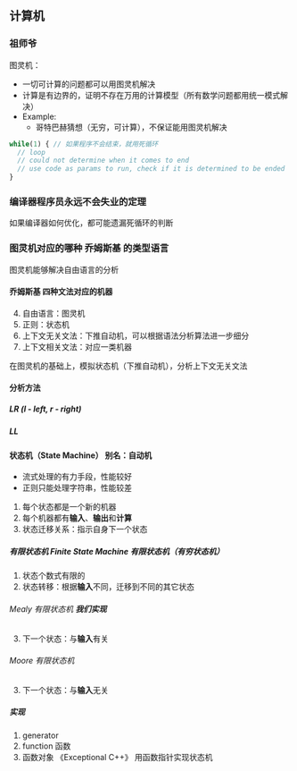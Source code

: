 ## 计算机
### 祖师爷
图灵机：
- 一切可计算的问题都可以用图灵机解决  
- 计算是有边界的，证明不存在万用的计算模型（所有数学问题都用统一模式解决）  
- Example: 
  - 哥特巴赫猜想（无穷，可计算），不保证能用图灵机解决  

```javascript
while(1) { // 如果程序不会结束，就用死循环
  // loop
  // could not determine when it comes to end
  // use code as params to run, check if it is determined to be ended
}
```
### 编译器程序员永远不会失业的定理  
如果编译器如何优化，都可能遗漏死循环的判断

### 图灵机对应的哪种 乔姆斯基 的类型语言
图灵机能够解决自由语言的分析
#### 乔姆斯基 四种文法对应的机器
4. 自由语言：图灵机
1. 正则：状态机
2. 上下文无关文法：下推自动机，可以根据语法分析算法进一步细分
3. 上下文相关文法：对应一类机器

在图灵机的基础上，模拟状态机（下推自动机），分析上下文无关文法
#### 分析方法
##### LR (l - left, r - right)
##### LL

#### 状态机（State Machine） 别名：自动机
- 流式处理的有力手段，性能较好
- 正则只能处理字符串，性能较差
1. 每个状态都是一个新的机器
2. 每个机器都有**输入**、**输出**和**计算**
3. 状态迁移关系：指示自身下一个状态
##### 有限状态机 Finite State Machine 有限状态机（有穷状态机）
1. 状态个数式有限的  
2. 状态转移：根据**输入**不同，迁移到不同的其它状态
###### Mealy 有限状态机 **我们实现**
3. 下一个状态：与**输入**有关
###### Moore 有限状态机 
3. 下一个状态：与**输入**无关
##### 实现
1. generator
2. function 函数
3. 函数对象 《Exceptional C++》 用函数指针实现状态机